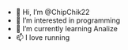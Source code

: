 - 👋 Hi, I’m @ChipChik22
- 👀 I’m interested in programming
- 🌱 I’m currently learning Analize
- 📫 I love running

<!---
ChipChik22/ChipChik22 is a ✨ special ✨ repository because its `README.md` (this file) appears on your GitHub profile.
You can click the Preview link to take a look at your changes.
--->
